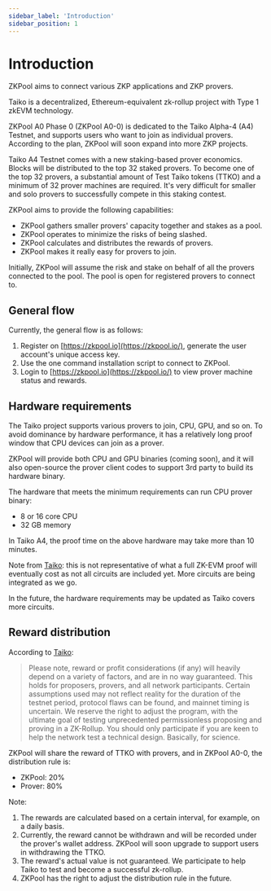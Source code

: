 ```yaml
---
sidebar_label: 'Introduction'
sidebar_position: 1
---
```


# Introduction

ZKPool aims to connect various ZKP applications and ZKP provers.

Taiko is a decentralized, Ethereum-equivalent zk-rollup project with Type 1 zkEVM technology.

ZKPool A0 Phase 0 (ZKPool A0-0) is dedicated to the Taiko Alpha-4 (A4) Testnet, and supports users who want to join as individual provers. According to the plan, ZKPool will soon expand into more ZKP projects.

Taiko A4 Testnet comes with a new staking-based prover economics. Blocks will be distributed to the top 32 staked provers. To become one of the top 32 provers, a substantial amount of Test Taiko tokens (TTKO) and a minimum of 32 prover machines are required. It's very difficult for smaller and solo provers to successfully compete in this staking contest.

ZKPool aims to provide the following capabilities:

- ZKPool gathers smaller provers' capacity together and stakes as a pool.
- ZKPool operates to minimize the risks of being slashed.
- ZKPool calculates and distributes the rewards of provers.
- ZKPool makes it really easy for provers to join.

Initially, ZKPool will assume the risk and stake on behalf of all the provers connected to the pool. The pool is open for registered provers to connect to.

## General flow

Currently, the general flow is as follows:

1. Register on [https://zkpool.io](https://zkpool.io/), generate the user account's unique access key.
2. Use the one command installation script to connect to ZKPool.
3. Login to [https://zkpool.io](https://zkpool.io/) to view prover machine status and rewards.

## Hardware requirements

The Taiko project supports various provers to join, CPU, GPU, and so on. To avoid dominance by hardware performance, it has a relatively long proof window that CPU devices can join as a prover.

ZKPool will provide both CPU and GPU binaries (coming soon), and it will also open-source the prover client codes to support 3rd party to build its hardware binary.

The hardware that meets the minimum requirements can run CPU prover binary:

- 8 or 16 core CPU
- 32 GB memory

In Taiko A4, the proof time on the above hardware may take more than 10 minutes.

Note from [Taiko](https://taiko.mirror.xyz/HJCWBluTwmNyWRkhzIXXr0k5xAaalRNtmlyDMJTu_ws): this is not representative of what a full ZK-EVM proof will eventually cost as not all circuits are included yet. More circuits are being integrated as we go.

In the future, the hardware requirements may be updated as Taiko covers more circuits.

## Reward distribution

According to [Taiko](https://taiko.mirror.xyz/HJCWBluTwmNyWRkhzIXXr0k5xAaalRNtmlyDMJTu_ws):

> Please note, reward or profit considerations (if any) will heavily depend on a variety of factors, and are in no way guaranteed. This holds for proposers, provers, and all network participants. Certain assumptions used may not reflect reality for the duration of the testnet period, protocol flaws can be found, and mainnet timing is uncertain. We reserve the right to adjust the program, with the ultimate goal of testing unprecedented permissionless proposing and proving in a ZK-Rollup. You should only participate if you are keen to help the network test a technical design. Basically, for science.
> 

ZKPool will share the reward of TTKO  with provers, and in ZKPool A0-0, the distribution rule is:

- ZKPool: 20%
- Prover: 80%

Note: 

1. The rewards are calculated based on a certain interval, for example, on a daily basis.
2. Currently, the reward cannot be withdrawn and will be recorded under the prover's wallet address. ZKPool will soon upgrade to support users in withdrawing the TTKO.
3. The reward's actual value is not guaranteed. We participate to help Taiko to test and become a successful zk-rollup. 
4. ZKPool has the right to adjust the distribution rule in the future.

